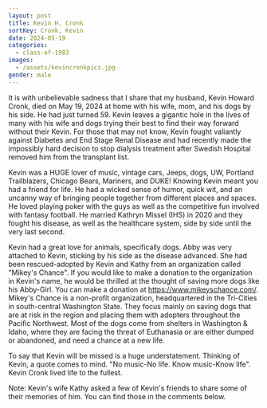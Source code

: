 ```yaml
---
layout: post
title: Kevin H. Cronk
sortKey: Cronk, Kevin
date: 2024-05-19
categories:
  - class-of-1983
images:
  - /assets/kevincronkpics.jpg
gender: male
---
```

It is with unbelievable sadness that I share that my husband, Kevin Howard Cronk, died on May 19, 2024 at home with his wife, mom, and his dogs by his side. He had just turned 59. Kevin leaves a gigantic hole in the lives of many with his wife and dogs trying their best to find their way forward without their Kevin. For those that may not know, Kevin fought valiantly against Diabetes and End Stage Renal Disease and had recently made the impossibly hard decision to stop dialysis treatment after Swedish Hospital removed him from the transplant list.

Kevin was a HUGE lover of music, vintage cars, Jeeps, dogs, UW, Portland Trailblazers, Chicago Bears, Mariners, and DUKE! Knowing Kevin meant you had a friend for life.  He had a wicked sense of humor, quick wit, and an uncanny way of bringing people together from different places and spaces. He loved playing poker with the guys as well as the competitive fun involved with fantasy football. He married Kathryn Missel (IHS) in 2020 and they fought his disease, as well as the healthcare system, side by side until the very last second.

Kevin had a great love for animals, specifically dogs. Abby was very attached to Kevin, sticking by his side as the disease advanced. She had been rescued-adopted by Kevin and Kathy from an organization called "Mikey's Chance". If you would like to make a donation to the organization in Kevin's name, he would be thrilled at the thought of saving more dogs like his Abby-Girl. You can make a donation at <https://www.mikeyschance.com/>. Mikey's Chance is a non-profit organization, headquartered in the Tri-Cities in south-central Washington State. They focus mainly on saving dogs that are at risk in the region and placing them with adopters throughout the Pacific Northwest. Most of the dogs come from shelters in Washington & Idaho, where they are facing the threat of Euthanasia or are either dumped or abandoned, and need a chance at a new life.

To say that Kevin will be missed is a huge understatement. Thinking of Kevin, a quote comes to mind. "No music-No life. Know music-Know life". Kevin Cronk lived life to the fullest.   

Note: Kevin's wife Kathy asked a few of Kevin's friends to share some of their memories of him. You can find those in the comments below.